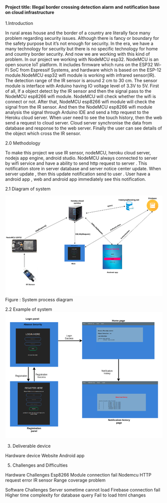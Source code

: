 #### Project title: Illegal border crossing detection alarm and notification  base on cloud infrastructure 

1.Introduction

 In rural areas house and the border of a country are literally face many problem regarding security issues. Although there is fancy or boundary for the safety purpose but it’s not enough for security. In the era, we have a  many technology for security but there is no specific technology for home and country border security. And now we are working with this kind of problem. In our project we working with NodeMCU esp32. NodeMCU is an open source IoT platform. It includes firmware which runs on the ESP32 Wi-Fi SoC from Espressif Systems, and hardware which is based on the ESP-12 module.NodeMCU esp32 wifi module is working with infrared sensor(IR). The detection range of the IR sensor is around 2 cm to 30 cm. The sensor module is interface with Arduino having IO voltage level of 3.3V to 5V. First of all, If a object detect by the IR sensor and then the signal pass to the NodeMCU esp8266 wifi  module. NodeMCU will check whether the wifi is connect or not. After that, NodeMCU esp8266 wifi module will check the signal from the IR sensor. And then the NodeMCU esp8266 wifi module analysis the signal through Arduino IDE and send a http request to the Heroku cloud server. When user need to see the touch history, then the web send a request to cloud server. Cloud server synchronise the data from database and response to the web server. Finally the user can see details of the object which cross the IR sensor.



2.0 Methodology

To make this project we use IR sensor, nodeMCU, heroku cloud server, nodejs app engine, android studio. NodeMCU always connected to server by wifi service and have a ability to send http request to server . This notification store in server database and server notice center update. When server update , then this update notification send to user . User have a android app , web and android app immediately see this notification. 











2.1 Diagram of system 

         
<img src="/fullSystemdiagram.png"/> 
				Figure : System process diagram







2.2 Example of system
<img src="/webflow.png"/> 


3. Deliverable device 

Hardware device
Website 
Android app


5. Challenges and Difficulties

Hardware Challenges 
Esp8266 Module connection fail
Nodemcu HTTP request error
IR sensor Range coverage problem

Software Challenges
Server sometime cannot load
Firebase connection fail
Higher time complexity for database query
Fail to load html changes



